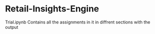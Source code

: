 # Retail-Insights-Engine
 
Trial.ipynb Contains all the assignments in it in diffrent sections with the output 
